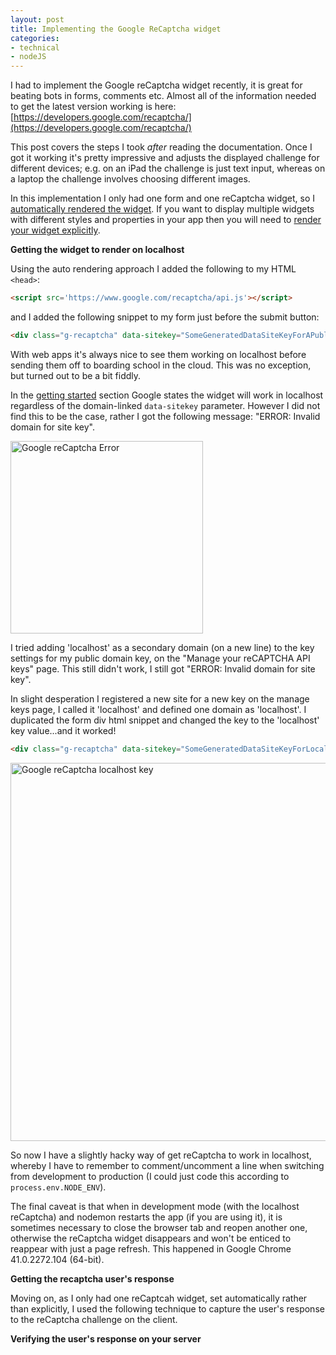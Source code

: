 ```yaml
---
layout: post
title: Implementing the Google ReCaptcha widget
categories:
- technical
- nodeJS
---
```


I had to implement the Google reCaptcha widget recently, it is great for beating bots in forms, comments etc. Almost all of the information needed to get the latest version working is here:
[https://developers.google.com/recaptcha/](https://developers.google.com/recaptcha/)

This post covers the steps I took _after_ reading the documentation. Once I got it working it's pretty impressive and adjusts the displayed challenge for different devices; e.g. on an iPad the challenge is just text input, whereas on a laptop the challenge involves choosing different images.

In this implementation I only had one form and one reCaptcha widget, so I [automatically rendered the widget](https://developers.google.com/recaptcha/docs/display#auto_render). If you want to display multiple widgets with different styles and properties in your app then you will need to [render your widget explicitly](https://developers.google.com/recaptcha/docs/display#explicit_render).

**Getting the widget to render on localhost**

Using the auto rendering approach I added the following to my HTML `<head>`:

```html
<script src='https://www.google.com/recaptcha/api.js'></script>
```

and I added the following snippet to my form just before the submit button:

```html
<div class="g-recaptcha" data-sitekey="SomeGeneratedDataSiteKeyForAPublicDomain"></div>
```

With web apps it's always nice to see them working on localhost before sending them off to boarding school in the cloud. This was no exception, but turned out to be a bit fiddly.

In the [getting started](https://developers.google.com/recaptcha/docs/start) section Google states the widget will work in localhost regardless of the domain-linked `data-sitekey` parameter. However I did not find this to be the case, rather I got the following message: "ERROR: Invalid domain for site key".

<img src='{{ site.baseurl }}/images/posts/recaptcha-error.png' alt='Google reCaptcha Error' width='308'></img>

I tried adding 'localhost' as a secondary domain (on a new line) to the key settings for my public domain key, on the "Manage your reCAPTCHA API keys" page. This still didn't work, I still got "ERROR: Invalid domain for site key".

In slight desperation I registered a new site for a new key on the manage keys page, I called it 'localhost' and defined one domain as 'localhost'. I duplicated the form div html snippet and changed the key to the 'localhost' key value...and it worked!

```html
<div class="g-recaptcha" data-sitekey="SomeGeneratedDataSiteKeyForLocalhostDomain"></div>
```

<img src='{{ site.baseurl }}/images/posts/recaptcha-localhost-key.png' alt='Google reCaptcha localhost key' width='605'></img>

So now I have a slightly hacky way of get reCaptcha to work in localhost, whereby I have to remember to comment/uncomment a line when switching from development to production (I could just code this according to `process.env.NODE_ENV`).

The final caveat is that when in development mode (with the localhost reCaptcha) and nodemon restarts the app (if you are using it), it is sometimes necessary to close the browser tab and reopen another one, otherwise the reCaptcha widget disappears and won't be enticed to reappear with just a page refresh. This happened in Google Chrome 41.0.2272.104 (64-bit).

**Getting the recaptcha user's response**

Moving on, as I only had one reCaptcah widget, set automatically rather than explicitly, I used the following technique to capture the user's response to the reCaptcha challenge on the client.

**Verifying the user's response on your server**
